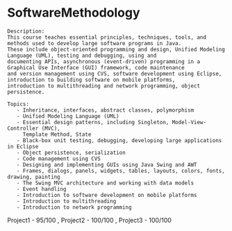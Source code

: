 # SoftwareMethodology
    Description:
    This course teaches essential principles, techniques, tools, and methods used to develop large software programs in Java. 
    These include object-oriented programming and design, Unified Modeling Language (UML), testing and debugging, using and 
    documenting APIs, asynchronous (event-driven) programming in a Graphical Use Interface (GUI) framework, code maintenance 
    and version management using CVS, software development using Eclipse, introduction to building software on mobile platforms, 
    introduction to multithreading and network programming, object persistence.
    
    Topics:
       - Inheritance, interfaces, abstract classes, polymorphism
       - Unified Modeling Language (UML)
       - Essential design patterns, including Singleton, Model-View-Controller (MVC),
         Template Method, State
       - Black-box unit testing, debugging, developing large applications in Eclipse
       - Object persistence, serialization
       - Code management using CVS
       - Designing and implementing GUIs using Java Swing and AWT
       - Frames, dialogs, panels, widgets, tables, layouts, colors, fonts, drawing, painting
       - The Swing MVC architecture and working with data models
       - Event handling
       - Introduction to software development on mobile platforms
       - Introduction to multithreading
       - Introduction to network programming
Project1 - 95/100
, Project2 - 100/100
, Project3 - 100/100
